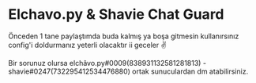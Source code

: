 # Elchavo.py & Shavie Chat Guard
Önceden 1 tane paylaştımda buda kalmış ya boşa gitmesin kullanırsınız
config'i doldurmanız yeterli olacaktır ii geceler :v:

Bir sorunuz olursa elchâvo.py#0009(838931132581281813) - shavie#0247(732295412534476880) ortak sunuculardan dm atabilirsiniz.
